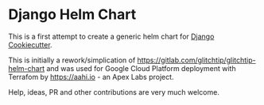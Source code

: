 # Django Helm Chart

This is a first attempt to create a generic helm chart for [Django Cookiecutter](https://github.com/pydanny/cookiecutter-django).

This is initially a rework/simplication of https://gitlab.com/glitchtip/glitchtip-helm-chart and was used for Google
Cloud Platform deployment with Terrafom by https://aahi.io - an Apex Labs project.

Help, ideas, PR and other contributions are very much welcome.
